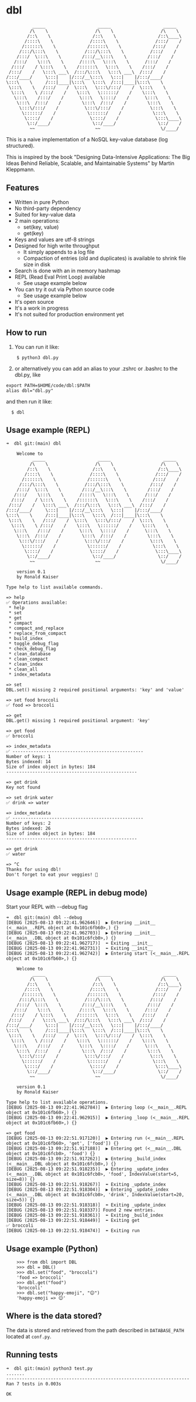 dbl
===
```
          _____                    _____                    _____
         /\    \                  /\    \                  /\    \
        /::\    \                /::\    \                /::\____\
       /::::\    \              /::::\    \              /:::/    /
      /::::::\    \            /::::::\    \            /:::/    /
     /:::/\:::\    \          /:::/\:::\    \          /:::/    /
    /:::/  \:::\    \        /:::/__\:::\    \        /:::/    /
   /:::/    \:::\    \      /::::\   \:::\    \      /:::/    /
  /:::/    / \:::\    \    /::::::\   \:::\    \    /:::/    /
 /:::/    /   \:::\ ___\  /:::/\:::\   \:::\ ___\  /:::/    /
/:::/____/     \:::|    |/:::/__\:::\   \:::|    |/:::/____/
\:::\    \     /:::|____|\:::\   \:::\  /:::|____|\:::\    \
 \:::\    \   /:::/    /  \:::\   \:::\/:::/    /  \:::\    \
  \:::\    \ /:::/    /    \:::\   \::::::/    /    \:::\    \
   \:::\    /:::/    /      \:::\   \::::/    /      \:::\    \
    \:::\  /:::/    /        \:::\  /:::/    /        \:::\    \
     \:::\/:::/    /          \:::\/:::/    /          \:::\    \
      \::::::/    /            \::::::/    /            \:::\    \
       \::::/    /              \::::/    /              \:::\____\
        \::/____/                \::/____/                \::/    /
         ~~                       ~~                       \/____/
```
This is a naive implementation of a NoSQL key-value database (log structured).

This is inspired by the book "Designing Data-Intensive Applications: The Big Ideas Behind Reliable, Scalable, and Maintainable Systems" by Martin Kleppmann.

Features
--------

- Written in pure Python
- No third-party dependency
- Suited for key-value data
- 2 main operations:
  - set(key, value)
  - get(key)
- Keys and values are utf-8 strings
- Designed for high write throughput
  - It simply appends to a log file
  - Compaction of entries (old and duplicates) is available to shrink file size in disk
- Search is done with an in memory hashmap
- REPL (Read Eval Print Loop) available
  - See usage example below
- You can try it out via Python source code
  - See usage example below
- It's open source
- It's a work in progress
- It's not suited for production environment yet

How to run
----------

1. You can run it like:
  ```
      $ python3 dbl.py
  ```
2. or alternatively you can add an alias to your .zshrc or .bashrc to the dbl.py, like 
  ```
  export PATH=$HOME/code/dbl:$PATH
  alias dbl="dbl.py"
  ```
  and then run it like:
  ```
    $ dbl
  ```

Usage example (REPL)
--------------------

```
➜  dbl git:(main) dbl

    Welcome to
          _____                    _____                    _____
         /\    \                  /\    \                  /\    \
        /::\    \                /::\    \                /::\____\
       /::::\    \              /::::\    \              /:::/    /
      /::::::\    \            /::::::\    \            /:::/    /
     /:::/\:::\    \          /:::/\:::\    \          /:::/    /
    /:::/  \:::\    \        /:::/__\:::\    \        /:::/    /
   /:::/    \:::\    \      /::::\   \:::\    \      /:::/    /
  /:::/    / \:::\    \    /::::::\   \:::\    \    /:::/    /
 /:::/    /   \:::\ ___\  /:::/\:::\   \:::\ ___\  /:::/    /
/:::/____/     \:::|    |/:::/__\:::\   \:::|    |/:::/____/
\:::\    \     /:::|____|\:::\   \:::\  /:::|____|\:::\    \
 \:::\    \   /:::/    /  \:::\   \:::\/:::/    /  \:::\    \
  \:::\    \ /:::/    /    \:::\   \::::::/    /    \:::\    \
   \:::\    /:::/    /      \:::\   \::::/    /      \:::\    \
    \:::\  /:::/    /        \:::\  /:::/    /        \:::\    \
     \:::\/:::/    /          \:::\/:::/    /          \:::\    \
      \::::::/    /            \::::::/    /            \:::\    \
       \::::/    /              \::::/    /              \:::\____\
        \::/____/                \::/____/                \::/    /
         ~~                       ~~                       \/____/

    version 0.1
    by Ronald Kaiser

Type help to list available commands.

=> help
✅ Operations available:
 * help
 * set
 * get
 * compact
 * compact_and_replace
 * replace_from_compact
 * build_index
 * toggle_debug_flag
 * check_debug_flag
 * clean_database
 * clean_compact
 * clean_index
 * clean_all
 * index_metadata

=> set
DBL.set() missing 2 required positional arguments: 'key' and 'value'

=> set food broccoli
✅ food => broccoli

=> get
DBL.get() missing 1 required positional argument: 'key'

=> get food
✅ broccoli

=> index_metadata
✅ --------------------------------------------------
Number of keys: 1
Bytes indexed: 14
Size of index object in bytes: 184
--------------------------------------------------

=> get drink
Key not found

=> set drink water
✅ drink => water

=> index_metadata
✅ --------------------------------------------------
Number of keys: 2
Bytes indexed: 26
Size of index object in bytes: 184
--------------------------------------------------

=> get drink
✅ water

=> ^C
Thanks for using dbl!
Don't forget to eat your veggies! 🥦
```

Usage example (REPL in debug mode)
----------------------------------

Start your REPL with --debug flag
```
➜  dbl git:(main) dbl --debug
[DEBUG (2025-08-13 09:22:41.962646)]  ▶️ Entering __init__ (<__main__.REPL object at 0x101c6fb60>,) {}
[DEBUG (2025-08-13 09:22:41.962703)]  ▶️ Entering __init__ (<__main__.DBL object at 0x101c6fcb0>,) {}
[DEBUG (2025-08-13 09:22:41.962717)]  ⬅️ Exiting __init__
[DEBUG (2025-08-13 09:22:41.962731)]  ⬅️ Exiting __init__
[DEBUG (2025-08-13 09:22:41.962742)]  ▶️ Entering start (<__main__.REPL object at 0x101c6fb60>,) {}

    Welcome to
          _____                    _____                    _____
         /\    \                  /\    \                  /\    \
        /::\    \                /::\    \                /::\____\
       /::::\    \              /::::\    \              /:::/    /
      /::::::\    \            /::::::\    \            /:::/    /
     /:::/\:::\    \          /:::/\:::\    \          /:::/    /
    /:::/  \:::\    \        /:::/__\:::\    \        /:::/    /
   /:::/    \:::\    \      /::::\   \:::\    \      /:::/    /
  /:::/    / \:::\    \    /::::::\   \:::\    \    /:::/    /
 /:::/    /   \:::\ ___\  /:::/\:::\   \:::\ ___\  /:::/    /
/:::/____/     \:::|    |/:::/__\:::\   \:::|    |/:::/____/
\:::\    \     /:::|____|\:::\   \:::\  /:::|____|\:::\    \
 \:::\    \   /:::/    /  \:::\   \:::\/:::/    /  \:::\    \
  \:::\    \ /:::/    /    \:::\   \::::::/    /    \:::\    \
   \:::\    /:::/    /      \:::\   \::::/    /      \:::\    \
    \:::\  /:::/    /        \:::\  /:::/    /        \:::\    \
     \:::\/:::/    /          \:::\/:::/    /          \:::\    \
      \::::::/    /            \::::::/    /            \:::\    \
       \::::/    /              \::::/    /              \:::\____\
        \::/____/                \::/____/                \::/    /
         ~~                       ~~                       \/____/

    version 0.1
    by Ronald Kaiser

Type help to list available operations.
[DEBUG (2025-08-13 09:22:41.962784)]  ▶️ Entering loop (<__main__.REPL object at 0x101c6fb60>,) {}
[DEBUG (2025-08-13 09:22:41.962915)]  ▶️ Entering _loop (<__main__.REPL object at 0x101c6fb60>,) {}

=> get food
[DEBUG (2025-08-13 09:22:51.917120)]  ▶️ Entering run (<__main__.REPL object at 0x101c6fb60>, 'get', ['food']) {}
[DEBUG (2025-08-13 09:22:51.917188)]  ▶️ Entering get (<__main__.DBL object at 0x101c6fcb0>, 'food') {}
[DEBUG (2025-08-13 09:22:51.917262)]  ▶️ Entering _build_index (<__main__.DBL object at 0x101c6fcb0>,) {}
[DEBUG (2025-08-13 09:22:51.918235)]  ▶️ Entering _update_index (<__main__.DBL object at 0x101c6fcb0>, 'food', IndexValue(start=5, size=8)) {}
[DEBUG (2025-08-13 09:22:51.918267)]  ⬅️ Exiting _update_index
[DEBUG (2025-08-13 09:22:51.918304)]  ▶️ Entering _update_index (<__main__.DBL object at 0x101c6fcb0>, 'drink', IndexValue(start=20, size=5)) {}
[DEBUG (2025-08-13 09:22:51.918318)]  ⬅️ Exiting _update_index
[DEBUG (2025-08-13 09:22:51.918337)] Found 2 new entries.
[DEBUG (2025-08-13 09:22:51.918361)]  ⬅️ Exiting _build_index
[DEBUG (2025-08-13 09:22:51.918449)]  ⬅️ Exiting get
✅ broccoli
[DEBUG (2025-08-13 09:22:51.918474)]  ⬅️ Exiting run
```

Usage example (Python)
----------------------

```
    >>> from dbl import DBL
    >>> dbl = DBL()
    >>> dbl.set("food", "broccoli")
    'food => broccoli'
    >>> dbl.get("food")
    'broccoli'
    >>> dbl.set("happy-emoji", "😊")
    'happy-emoji => 😊'
```

Where is the data stored?
-------------------------

The data is stored and retrieved from the path described in `DATABASE_PATH` located at `conf.py`.


Running tests
-------------

```
➜  dbl git:(main) python3 test.py
.......
----------------------------------------------------------------------
Ran 7 tests in 0.003s

OK
```
